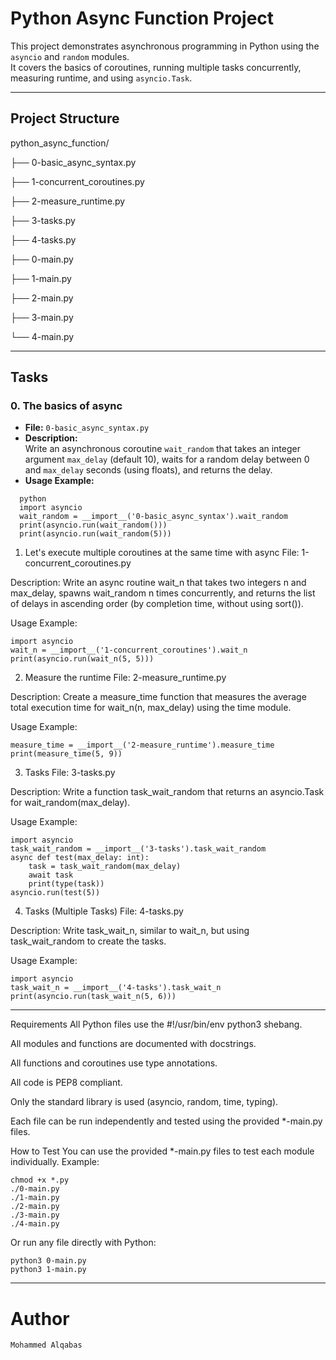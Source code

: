 # Python Async Function Project

This project demonstrates asynchronous programming in Python using the `asyncio` and `random` modules.  
It covers the basics of coroutines, running multiple tasks concurrently, measuring runtime, and using `asyncio.Task`.

---

## **Project Structure**

python_async_function/

├── 0-basic_async_syntax.py

├── 1-concurrent_coroutines.py

├── 2-measure_runtime.py

├── 3-tasks.py

├── 4-tasks.py

├── 0-main.py

├── 1-main.py

├── 2-main.py

├── 3-main.py

└── 4-main.py


---

## **Tasks**

### 0. The basics of async
- **File:** `0-basic_async_syntax.py`
- **Description:**  
  Write an asynchronous coroutine `wait_random` that takes an integer argument `max_delay` (default 10), waits for a random delay between 0 and `max_delay` seconds (using floats), and returns the delay.
- **Usage Example:**
  
```
  python
  import asyncio
  wait_random = __import__('0-basic_async_syntax').wait_random
  print(asyncio.run(wait_random()))
  print(asyncio.run(wait_random(5)))
```

1. Let's execute multiple coroutines at the same time with async
File: 1-concurrent_coroutines.py

Description:
Write an async routine wait_n that takes two integers n and max_delay, spawns wait_random n times concurrently, and returns the list of delays in ascending order (by completion time, without using sort()).

Usage Example:
```
import asyncio
wait_n = __import__('1-concurrent_coroutines').wait_n
print(asyncio.run(wait_n(5, 5)))
```

2. Measure the runtime
File: 2-measure_runtime.py

Description:
Create a measure_time function that measures the average total execution time for wait_n(n, max_delay) using the time module.

Usage Example:

```
measure_time = __import__('2-measure_runtime').measure_time
print(measure_time(5, 9))
```

3. Tasks
File: 3-tasks.py

Description:
Write a function task_wait_random that returns an asyncio.Task for wait_random(max_delay).

Usage Example:
```
import asyncio
task_wait_random = __import__('3-tasks').task_wait_random
async def test(max_delay: int):
    task = task_wait_random(max_delay)
    await task
    print(type(task))
asyncio.run(test(5))
```

4. Tasks (Multiple Tasks)
File: 4-tasks.py

Description:
Write task_wait_n, similar to wait_n, but using task_wait_random to create the tasks.

Usage Example:
```
import asyncio
task_wait_n = __import__('4-tasks').task_wait_n
print(asyncio.run(task_wait_n(5, 6)))
```

---

Requirements
All Python files use the #!/usr/bin/env python3 shebang.

All modules and functions are documented with docstrings.

All functions and coroutines use type annotations.

All code is PEP8 compliant.

Only the standard library is used (asyncio, random, time, typing).

Each file can be run independently and tested using the provided *-main.py files.

How to Test
You can use the provided *-main.py files to test each module individually.
Example:

```
chmod +x *.py
./0-main.py
./1-main.py
./2-main.py
./3-main.py
./4-main.py
```

Or run any file directly with Python:

```
python3 0-main.py
python3 1-main.py
```

---

# Author
```
Mohammed Alqabas
```

